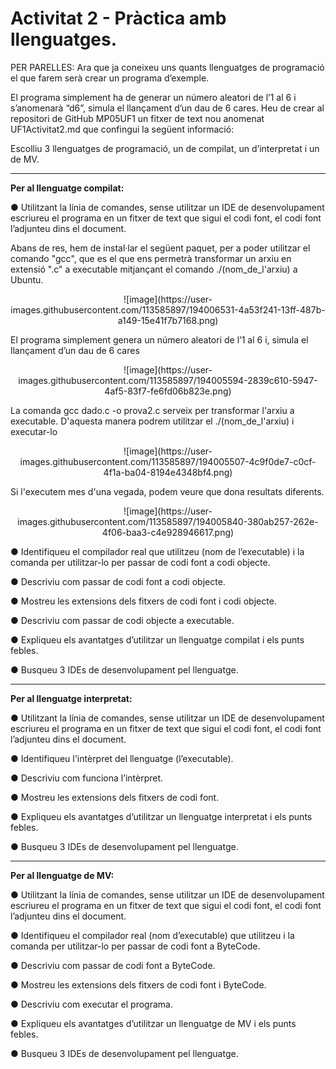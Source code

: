 # **Activitat 2 - Pràctica amb llenguatges.**

PER PARELLES:
Ara que ja coneixeu uns quants llenguatges de programació el que farem serà
crear un programa d’exemple.  

El programa simplement ha de generar un número aleatori de l’1 al 6 i
s’anomenarà “d6”, simula el llançament d’un dau de 6 cares. 
Heu de crear al repositori de GitHub MP05UF1 un fitxer de text nou anomenat
UF1Activitat2.md que confingui la següent informació: 

Escolliu 3 llenguatges de programació, un de compilat, un d’interpretat i un de MV. 


---
**Per al llenguatge compilat:**

● Utilitzant la línia de comandes, sense utilitzar un IDE de desenvolupament  
escriureu el programa en un fitxer de text que sigui el codi font, el codi font 
l’adjunteu dins el document.    

Abans de res, hem de instal·lar el següent paquet, per a poder utilitzar el comando "gcc", que es el que ens permetrà transformar un arxiu en extensió ".c" a executable mitjançant el comando ./(nom_de_l'arxiu) a Ubuntu. 

<p align="center">
  ![image](https://user-images.githubusercontent.com/113585897/194006531-4a53f241-13ff-487b-a149-15e41f7b7168.png)      
</p>


El programa simplement genera un número aleatori de l’1 al 6 i, simula el llançament d’un dau de 6 cares  

<p align="center">
  ![image](https://user-images.githubusercontent.com/113585897/194005594-2839c610-5947-4af5-83f7-fe6fd06b823e.png)  
</p>

La comanda gcc dado.c -o prova2.c serveix per transformar l'arxiu a executable. D'aquesta manera podrem utilitzar el ./(nom_de_l'arxiu) i executar-lo 

<p align="center">
  ![image](https://user-images.githubusercontent.com/113585897/194005507-4c9f0de7-c0cf-4f1a-ba04-8194e4348bf4.png)  
</p>

Si l'executem mes d'una vegada, podem veure que dona resultats diferents. 

<p align="center">
  ![image](https://user-images.githubusercontent.com/113585897/194005840-380ab257-262e-4f06-baa3-c4e928946617.png)  
</p>

● Identifiqueu el compilador real que utilitzeu (nom de l’executable) i la
comanda per utilitzar-lo per passar de codi font a codi objecte.  

● Descriviu com passar de codi font a codi objecte. 

● Mostreu les extensions dels fitxers de codi font i codi objecte.  

● Descriviu com passar de codi objecte a executable.  

● Expliqueu els avantatges d’utilitzar un llenguatge compilat i els punts febles. 

● Busqueu 3 IDEs de desenvolupament pel llenguatge.   

---
**Per al llenguatge interpretat:**

● Utilitzant la línia de comandes, sense utilitzar un IDE de desenvolupament
escriureu el programa en un fitxer de text que sigui el codi font, el codi font
l’adjunteu dins el document.  

● Identifiqueu l'intèrpret del llenguatge (l’executable). 

● Descriviu com funciona l’intèrpret. 

● Mostreu les extensions dels fitxers de codi font. 

● Expliqueu els avantatges d’utilitzar un llenguatge interpretat i els punts febles.  

● Busqueu 3 IDEs de desenvolupament pel llenguatge. 

---
**Per al llenguatge de MV:**  

● Utilitzant la línia de comandes, sense utilitzar un IDE de desenvolupament  
escriureu el programa en un fitxer de text que sigui el codi font, el codi font 
l’adjunteu dins el document.  

● Identifiqueu el compilador real (nom d’executable) que utilitzeu i la comanda 
per utilitzar-lo per passar de codi font a ByteCode.  

● Descriviu com passar de codi font a ByteCode. 

● Mostreu les extensions dels fitxers de codi font i ByteCode.  

● Descriviu com executar el programa. 

● Expliqueu els avantatges d’utilitzar un llenguatge de MV i els punts febles.  

● Busqueu 3 IDEs de desenvolupament pel llenguatge.   


